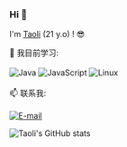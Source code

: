### Hi 👋

I'm [Taoli](https://ataoli.cn) (21 y.o) ! :sunglasses:

:page_with_curl: 我目前学习:
<br><br>
![Java](https://img.shields.io/badge/java-%23323330.svg?style=for-the-badge&logo=java)
![JavaScript](https://img.shields.io/badge/javascript-%23323330.svg?style=for-the-badge&logo=javascript&logoColor=%23F7DF1E)
![Linux](https://img.shields.io/badge/linux-%23323330.svg?style=for-the-badge&logo=linux)
<br><br>
📫 联系我:
<br><br>
<a href="mailto:admin@taoli.org">![E-mail](https://img.shields.io/badge/E--mail-admin%40taoli.org-blue)</a>
<!---
2823602869/2823602869 is a ✨ special ✨ repository because its `README.md` (this file) appears on your GitHub profile.
You can click the Preview link to take a look at your changes.
--->
![Taoli's GitHub stats](https://github-readme-stats.vercel.app/api?username=2823602869&show_ions=true)
